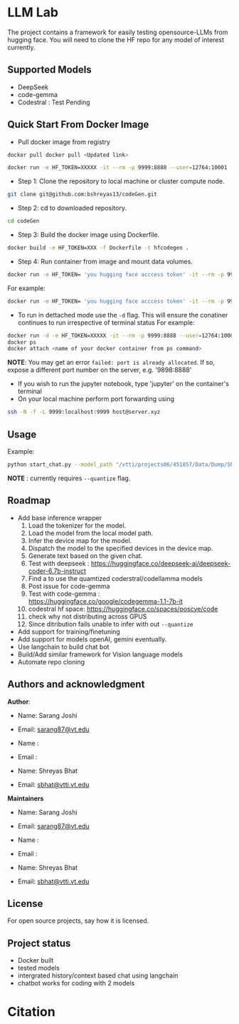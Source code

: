 # LLM Lab
The project contains a framework for easily testing opensource-LLMs from hugging face. 
You will need to clone the HF repo for any model of interest currently. 

## Supported Models

* DeepSeek 
* code-gemma 
* Codestral : Test Pending


## Quick Start From Docker Image

* Pull docker image from registry 
```bash
docker pull docker pull <Updated link>
```
```bash
docker run -e HF_TOKEN=XXXXX -it --rm -p 9999:8888 --user=12764:10001 -v $(pwd):/opt/app -v /vtti:/vtti --gpus all --shm-size=60G hfdocker:latest
```

* Step 1: Clone the repository to local machine or cluster compute node.
```bash
git clone git@github.com:bshreyas13/codeGen.git
```
* Step 2: cd to downloaded repository.
```bash
cd codeGen
```
* Step 3: Build the docker image using Dockerfile. 
```bash
docker build -e HF_TOKEN=XXX -f Dockerfile -t hfcodegen .
```
* Step 4: Run container from image and mount data volumes.
```bash
docker run -e HF_TOKEN= 'you hugging face acccess token' -it --rm -p 9999:8888 -v $(pwd):/opt/app -v [path to data]:/opt/app/data --shm-size=20G hfcodegen
```
For example: 
```bash
docker run -e HF_TOKEN= 'you hugging face acccess token' -it --rm -p 9999:8888 --user=12764:10001 -v $(pwd):/opt/app -v /vtti:/vtti --gpus all --shm-size=20G hfcodegen
```
* To run in dettached mode use the `-d` flag. This will ensure the conatiner continues to run irrespective of terminal status
For example: 
```bash
docker run -d -e HF_TOKEN=XXXXX -it --rm -p 9999:8888 --user=12764:10001 -v $(pwd):/opt/app -v /vtti:/vtti --gpus all --shm-size=60G hfdocker:latest hfcodegen
docker ps
docker attach <name of your docker container from ps command>
```

**NOTE**: You may get an error `failed: port is already allocated`. If so, expose a different port number on the server, e.g. '9898:8888'
* If you wish to run the jupyter notebook, type 'jupyter' on the container's terminal
* On your local machine perform port forwarding using
```bash
ssh -N -f -L 9999:localhost:9999 host@server.xyz
```

## Usage

Example:
```bash
python start_chat.py --model_path "/vtti/projects06/451857/Data/Dump/ShreyasTest/codegemma-1.1-7b-it" --quantize --log_path "./LOGS"
```
**NOTE** : currently requires `--quantize` flag.

## Roadmap
- Add base inference wrapper    
    1. Load the tokenizer for the model.
    2. Load the model from the local model path.
    3. Infer the device map for the model.
    4. Dispatch the model to the specified devices in the device map.
    5. Generate text based on the given chat.
    6. Test with deepseek : https://huggingface.co/deepseek-ai/deepseek-coder-6.7b-instruct
    7. Find a to use the quamtized coderstral/codellamma models
    8. Post issue for code-gemma
    9. Test with code-gemma : https://huggingface.co/google/codegemma-1.1-7b-it
    10. codestral hf space: https://huggingface.co/spaces/poscye/code
    11. check why not distributing across GPUS
    12. Since ditribution fails unable to infer with out `--quantize`
- Add support for training/finetuning
- Add support for models openAI, gemini eventually. 
- Use langchain to build chat bot
- Build/Add similar framework for Vision language models
- Automate repo cloning

## Authors and acknowledgment

**Author**:
* Name: Sarang Joshi
* Email: sarang87@vt.edu

* Name : 
* Email :

* Name: Shreyas Bhat
* Email: sbhat@vtti.vt.edu

**Maintainers**

* Name: Sarang Joshi
* Email: sarang87@vt.edu

* Name : 
* Email :

* Name: Shreyas Bhat
* Email: sbhat@vtti.vt.edu


## License
For open source projects, say how it is licensed.

## Project status
* Docker built 
* tested models 
* intergrated history/context based chat using langchain
* chatbot works for coding with 2 models



# Citation

